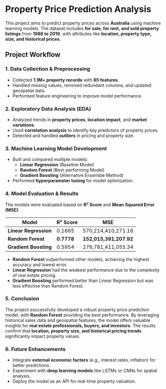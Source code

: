 # **Property Price Prediction Analysis**  

This project aims to predict property prices across **Australia** using machine learning models. The dataset includes **for sale, for rent, and sold property listings** from **1986 to 2019**, with attributes like **location, property type, size, and historical prices**.

## **Project Workflow**  

### **1. Data Collection & Preprocessing**  
- Collected **1.1M+ property records** with **65 features**.  
- Handled missing values, removed redundant columns, and updated geospatial data.  
- Performed feature engineering to improve model performance.  

### **2. Exploratory Data Analysis (EDA)**  
- Analyzed trends in **property prices**, **location impact**, and **market variations**.  
- Used **correlation analysis** to identify key predictors of property prices.  
- Detected and handled **outliers** in pricing and property size.  

### **3. Machine Learning Model Development**  
- Built and compared multiple models:  
  - **Linear Regression** (Baseline Model)  
  - **Random Forest** (Best-performing Model)  
  - **Gradient Boosting** (Alternative Ensemble Method)  
- Performed **hyperparameter tuning** for model optimization.  

### **4. Model Evaluation & Results**  
The models were evaluated based on **R² Score** and **Mean Squared Error (MSE)**:  

| Model              | R² Score | MSE |
|-------------------|------------|-------------------|
| **Linear Regression** | 0.1665 | 570,214,410,271.16 |
| **Random Forest** | **0.7778** | **152,015,391,207.92** |
| **Gradient Boosting** | 0.5954 | 276,781,411,055.34 |

- **Random Forest** outperformed other models, achieving the highest accuracy and lowest error.  
- **Linear Regression** had the weakest performance due to the complexity of real estate pricing.  
- **Gradient Boosting** performed better than Linear Regression but was less effective than Random Forest.  

### **5. Conclusion**  
The project successfully developed a robust property price prediction model, with **Random Forest** providing the best performance. By leveraging historical sales data and geospatial features, the model offers valuable insights for **real estate professionals, buyers, and investors**. The results confirm that **location, property size, and historical pricing trends** significantly impact property values.  

### **6. Future Enhancements**  
- Integrate **external economic factors** (e.g., interest rates, inflation) for better predictions.  
- Experiment with **deep learning models** like LSTMs or CNNs for spatial analysis.  
- Deploy the model as an API for real-time property valuation.  
